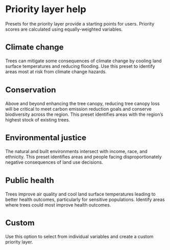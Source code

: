 
<h1 style="font-size:22pt">
Priority layer help
</h1>
<p align="left">
Presets for the priority layer provide a starting points for users.
Priority scores are calculated using equally-weighted variables.
</p>
<h2 style="font-size:18pt">
Climate change
</h2>
<p align="left">
Trees can mitigate some consequences of climate change by cooling land
surface temperatures and reducing flooding. Use this preset to identify
areas most at risk from climate change hazards.
</p>
<h2 style="font-size:18pt">
Conservation
</h2>
<p align="left">
Above and beyond enhancing the tree canopy, reducing tree canopy loss
will be critical to meet carbon emission reduction goals and conserve
biodiversity across the region. This preset identifies areas with the
region’s highest stock of existing trees.
</p>
<h2 style="font-size:18pt">
Environmental justice
</h2>
<p align="left">
The natural and built environments intersect with income, race, and
ethnicity. This preset identifies areas and people facing
disproportionately negative consequences of land use decisions.
</p>
<h2 style="font-size:18pt">
Public health
</h2>
<p align="left">
Trees improve air quality and cool land surface temperatures leading to
better health outcomes, particularly for sensitive populations. Identify
areas where trees could most improve health outcomes.
</p>
<h2 style="font-size:18pt">
Custom
</h2>
<p align="left">
Use this option to select from individual variables and create a custom
priority layer.
</p>
